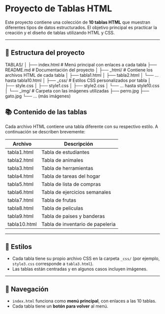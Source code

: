 # Proyecto de Tablas HTML

Este proyecto contiene una colección de **10 tablas HTML** que muestran diferentes tipos de datos estructurados. El objetivo principal es practicar la creación y el diseño de tablas utilizando HTML y CSS.

---

## 📁 Estructura del proyecto

TABLAS/
│
├── index.html # Menú principal con enlaces a cada tabla
├── README.md # Documentación del proyecto
│
├── _html/ # Contiene los archivos HTML de cada tabla
│ ├── tabla1.html
│ ├── tabla2.html
│ └── ... hasta tabla10.html
│
├── _css/ # Estilos CSS personalizados por tabla
│ ├── style.css
│ ├── style1.css
│ ├── style2.css
│ └── ... hasta style10.css
│
└── _img/ # Carpeta con las imágenes utilizadas
├── perro.jpg
├── gato.jpg
└── ... (más imágenes)


## 📚 Contenido de las tablas

Cada archivo HTML contiene una tabla diferente con su respectivo estilo. A continuación se describen brevemente:

| Archivo         | Descripción                                    |
|-----------------|------------------------------------------------|
| tabla1.html     | Tabla de estudiantes                           |
| tabla2.html     | Tabla de animales                              |  
| tabla3.html     | Tabla de herramientas                          |
| tabla4.html     | Tabla de tareas del hogar                      |
| tabla5.html     | Tabla de lista de compras                      |
| tabla6.html     | Tabla de ejercicios semanales                  |
| tabla7.html     | Tabla de frutas                                |    
| tabla8.html     | Tabla de peliculas                             |
| tabla9.html     | Tabla de paises y banderas                     |
| tabla10.html    | Tabla de inventario de papeleria               |

---

## 🎨 Estilos

- Cada tabla tiene su propio archivo CSS en la carpeta `_css/` (por ejemplo, `style3.css` corresponde a `tabla3.html`).
- Las tablas están centradas y en algunos casos incluyen imágenes.

---

## 🔗 Navegación

- `index.html` funciona como **menú principal**, con enlaces a las 10 tablas.
- Cada tabla tiene un **botón para volver** al menú.
